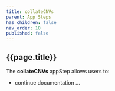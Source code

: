 ```yaml
---
title: collateCNVs
parent: App Steps
has_children: false
nav_order: 10
published: false
---
```


## {{page.title}}

The **collateCNVs** appStep allows users to:

- continue documentation ...
